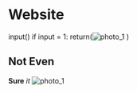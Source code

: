 # Website
input()
if input = 1:
  return(![photo_1](https://st.depositphotos.com/1062624/2003/i/600/depositphotos_20035055-stock-photo-best-internet-concept-of-global.jpg) )
## Not Even
**Sure**
*it*
![photo_1](https://st.depositphotos.com/1062624/2003/i/600/depositphotos_20035055-stock-photo-best-internet-concept-of-global.jpg)
